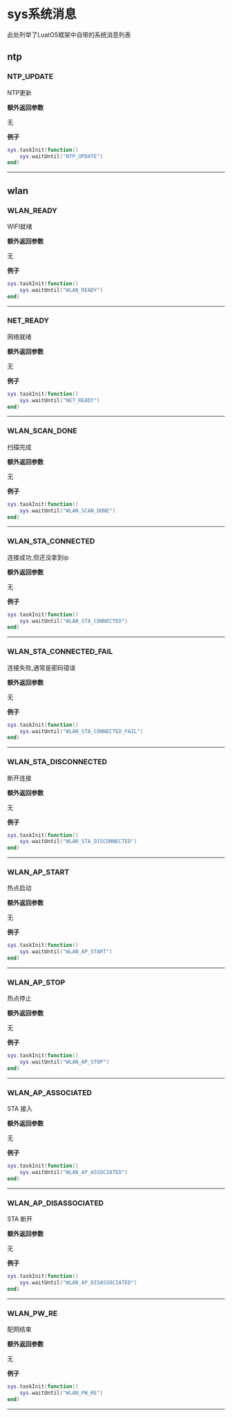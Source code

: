 # sys系统消息


此处列举了LuatOS框架中自带的系统消息列表



## ntp

### NTP_UPDATE

NTP更新

**额外返回参数**

无

**例子**

```lua
sys.taskInit(function()
    sys.waitUntil("NTP_UPDATE")
end)

```

---

## wlan

### WLAN_READY

WIFI就绪

**额外返回参数**

无

**例子**

```lua
sys.taskInit(function()
    sys.waitUntil("WLAN_READY")
end)

```

---

### NET_READY

网络就绪

**额外返回参数**

无

**例子**

```lua
sys.taskInit(function()
    sys.waitUntil("NET_READY")
end)

```

---

### WLAN_SCAN_DONE

扫描完成

**额外返回参数**

无

**例子**

```lua
sys.taskInit(function()
    sys.waitUntil("WLAN_SCAN_DONE")
end)

```

---

### WLAN_STA_CONNECTED

连接成功,但还没拿到ip

**额外返回参数**

无

**例子**

```lua
sys.taskInit(function()
    sys.waitUntil("WLAN_STA_CONNECTED")
end)

```

---

### WLAN_STA_CONNECTED_FAIL

连接失败,通常是密码错误

**额外返回参数**

无

**例子**

```lua
sys.taskInit(function()
    sys.waitUntil("WLAN_STA_CONNECTED_FAIL")
end)

```

---

### WLAN_STA_DISCONNECTED

断开连接

**额外返回参数**

无

**例子**

```lua
sys.taskInit(function()
    sys.waitUntil("WLAN_STA_DISCONNECTED")
end)

```

---

### WLAN_AP_START

热点启动

**额外返回参数**

无

**例子**

```lua
sys.taskInit(function()
    sys.waitUntil("WLAN_AP_START")
end)

```

---

### WLAN_AP_STOP

热点停止

**额外返回参数**

无

**例子**

```lua
sys.taskInit(function()
    sys.waitUntil("WLAN_AP_STOP")
end)

```

---

### WLAN_AP_ASSOCIATED

STA 接入

**额外返回参数**

无

**例子**

```lua
sys.taskInit(function()
    sys.waitUntil("WLAN_AP_ASSOCIATED")
end)

```

---

### WLAN_AP_DISASSOCIATED

STA 断开

**额外返回参数**

无

**例子**

```lua
sys.taskInit(function()
    sys.waitUntil("WLAN_AP_DISASSOCIATED")
end)

```

---

### WLAN_PW_RE

配网结束

**额外返回参数**

无

**例子**

```lua
sys.taskInit(function()
    sys.waitUntil("WLAN_PW_RE")
end)

```

---

